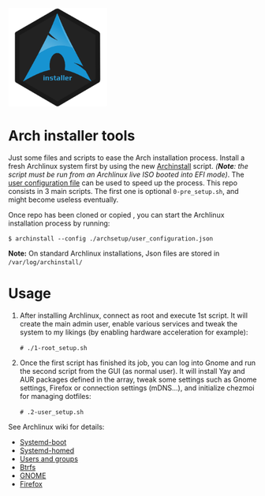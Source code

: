 <!-- <div align="center"> -->
<img src="https://github.com/archlinux/archinstall/raw/master/docs/logo.png" alt="drawing" width="200"/>

<!-- </div> -->
# Arch installer tools

Just some files and scripts to ease the Arch installation process. Install a fresh Archlinux system first by using the new [Archinstall](https://github.com/archlinux/archinstall) script. *(**Note**: the script must be run from an Archlinux live ISO booted into EFI mode)*. The [user configuration file](https://github.com/Jucgshu/archinstall/blob/main/user_configuration.json) can be used to speed up the process. This repo consists in 3 main scripts. The first one is optional `0-pre_setup.sh`, and might become useless eventually.

Once repo has been cloned or copied , you can start the Archlinux installation process by running:

    $ archinstall --config ./archsetup/user_configuration.json

**Note:** On standard Archlinux installations, Json files are stored in `/var/log/archinstall/`

# Usage
1. After installing Archlinux, connect as root and execute 1st script. It will create the main admin user, enable various services and tweak the system to my likings (by enabling hardware acceleration for example):

    `# ./1-root_setup.sh`

1. Once the first script has finished its job, you can log into Gnome and run the second script from the GUI (as normal user). It will install Yay and AUR packages defined in the array, tweak some settings such as Gnome settings, Firefox or connection settings (mDNS...), and initialize chezmoi for managing dotfiles:

    `# .2-user_setup.sh`

See Archlinux wiki for details:
* [Systemd-boot](https://wiki.archlinux.org/title/Systemd-boot)
* [Systemd-homed](https://wiki.archlinux.org/title/Systemd-homed)
* [Users and groups](https://wiki.archlinux.org/title/Users_and_groups)
* [Btrfs](https://wiki.archlinux.org/title/Btrfs)
* [GNOME](https://wiki.archlinux.org/title/Gnome)
* [Firefox](https://wiki.archlinux.org/title/Firefox)